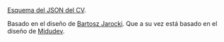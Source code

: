 [Esquema del JSON del CV](https://jsonresume.org/schema/).


Basado en el diseño de [Bartosz Jarocki](https://github.com/BartoszJarocki/cv).
Que a su vez está basado en el diseño de [Midudev](https://github.com/midudev/minimalist-portfolio-json).
